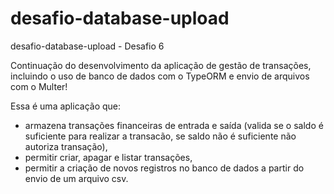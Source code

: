 # desafio-database-upload
desafio-database-upload - Desafio 6

Continuação do desenvolvimento da aplicação de gestão de transações, 
incluindo o uso de banco de dados com o TypeORM e envio de arquivos com o Multer!

Essa é uma aplicação que:
 - armazena transações financeiras de entrada e saída (valida se o saldo é suficiente para realizar a transacão, se saldo não é suficiente não autoriza transação),
 - permitir criar, apagar e listar transações, 
 - permitir a criação de novos registros no banco de dados a partir do envio de um arquivo csv.


